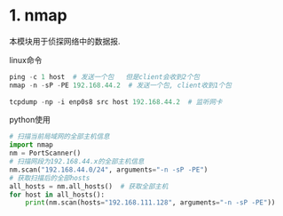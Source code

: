# 1. nmap

本模块用于侦探网络中的数据报.

linux命令

```python
ping -c 1 host  # 发送一个包   但是client会收到2个包
nmap -n -sP -PE 192.168.44.2  # 发送一个包, client收到1个包
 
tcpdump -np -i enp0s8 src host 192.168.44.2  # 监听网卡
```

python使用

```python
# 扫描当前局域网的全部主机信息
import nmap
nm = PortScanner()
# 扫描网段为192.168.44.x的全部主机信息
nm.scan("192.168.44.0/24", arguments="-n -sP -PE")
# 获取扫描后的全部hosts
all_hosts = nm.all_hosts()  # 获取全部主机
for host in all_hosts():
    print(nm.scan(hosts="192.168.111.128", arguments="-n -sP -PE"))
```

